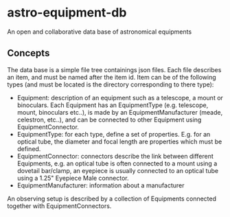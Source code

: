 # astro-equipment-db

An open and collaborative data base of astronomical equipments

## Concepts

The data base is a simple file tree containings json files. Each file describes an item, and must be named after the item id. Item can be of the following types (and must be located is the directory corresponding to there type):

 * Equipment: description of an equipment such as a telescope, a mount or binoculars. Each Equipment has an EquipmentType (e.g. telescope, mount, binoculars etc..), is made by an EquipmentManufacturer (meade, celestron, etc..), and can be connected to other Equipment using EquipmentConnector.
 * EquipmentType: for each type, define a set of properties. E.g. for an optical tube, the diameter and focal length are properties which must be defined.
 * EquipmentConnector: connectors describe the link between different Equipments, e.g. an optical tube is often connected to a mount using a dovetail bar/clamp, an eyepiece is usually connected to an optical tube using a 1.25" Eyepiece Male connector. 
 * EquipmentManufacturer: information about a manufacturer

An observing setup is described by a collection of Equipments connected together with EquipmentConnectors.
